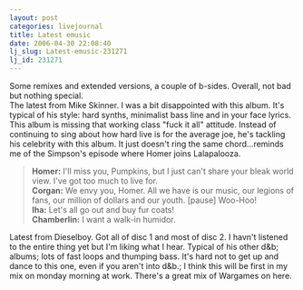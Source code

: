 ```yaml
---
layout: post
categories: livejournal
title: Latest emusic
date: 2006-04-30 22:08:40
lj_slug: Latest-emusic-231271
lj_id: 231271
---
```

Some remixes and extended versions, a couple of b-sides. Overall, not bad but nothing special.  
The latest from Mike Skinner. I was a bit disappointed with this album. It's typical of his style: hard synths, minimalist bass line and in your face lyrics. This album is missing that working class "fuck it all" attitude. Instead of continuing to sing about how hard live is for the average joe, he's tackling his celebrity with this album. It just doesn't ring the same chord...reminds me of the Simpson's episode where Homer joins Lalapalooza.



> **Homer:** I'll miss you, Pumpkins, but I just can't share your bleak world view. I've got too much to live for.  
> **Corgan:** We envy you, Homer. All we have is our music, our legions of fans, our million of dollars and our youth. [pause] Woo-Hoo!  
> **Iha:** Let's all go out and buy fur coats!  
> **Chamberlin:** I want a walk-in humidor.  
> 



Latest from Dieselboy. Got all of disc 1 and most of disc 2. I havn't listened to the entire thing yet but I'm liking what I hear. Typical of his other d&amp;b; albums; lots of fast loops and thumping bass. It's hard not to get up and dance to this one, even if you aren't into d&amp;b.; I think this will be first in my mix on monday morning at work. There's a great mix of Wargames on here.
